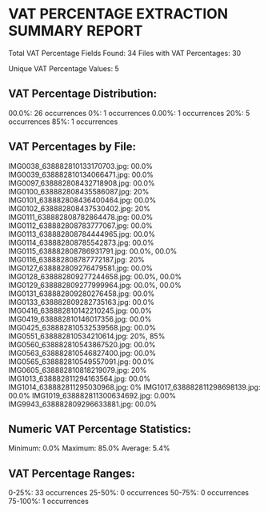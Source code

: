 VAT PERCENTAGE EXTRACTION SUMMARY REPORT
============================================================

Total VAT Percentage Fields Found: 34
Files with VAT Percentages: 30

Unique VAT Percentage Values: 5

VAT Percentage Distribution:
----------------------------------------
  00.0%: 26 occurrences
  0%: 1 occurrences
  0.00%: 1 occurrences
  20%: 5 occurrences
  85%: 1 occurrences

VAT Percentages by File:
----------------------------------------
  IMG0038_638882810133170703.jpg: 00.0%
  IMG0039_638882810134066471.jpg: 00.0%
  IMG0097_638882808432718908.jpg: 00.0%
  IMG0100_638882808435586087.jpg: 20%
  IMG0101_638882808436400464.jpg: 00.0%
  IMG0102_638882808437530402.jpg: 20%
  IMG0111_638882808782864478.jpg: 00.0%
  IMG0112_638882808783777067.jpg: 00.0%
  IMG0113_638882808784444965.jpg: 00.0%
  IMG0114_638882808785542873.jpg: 00.0%
  IMG0115_638882808786931791.jpg: 00.0%, 00.0%
  IMG0116_638882808787772187.jpg: 20%
  IMG0127_638882809276479581.jpg: 00.0%
  IMG0128_638882809277244658.jpg: 00.0%, 00.0%
  IMG0129_638882809277999964.jpg: 00.0%, 00.0%
  IMG0131_638882809280276458.jpg: 00.0%
  IMG0133_638882809282735163.jpg: 00.0%
  IMG0416_638882810142210245.jpg: 00.0%
  IMG0419_638882810146017356.jpg: 00.0%
  IMG0425_638882810532539568.jpg: 00.0%
  IMG0551_638882810534210614.jpg: 20%, 85%
  IMG0560_638882810543867520.jpg: 00.0%
  IMG0563_638882810546827400.jpg: 00.0%
  IMG0565_638882810549557091.jpg: 00.0%
  IMG0605_638882810818219079.jpg: 20%
  IMG1013_638882811294163564.jpg: 00.0%
  IMG1014_638882811295030968.jpg: 0%
  IMG1017_638882811298698139.jpg: 00.0%
  IMG1019_638882811300634692.jpg: 0.00%
  IMG9943_638882809296633881.jpg: 00.0%

Numeric VAT Percentage Statistics:
----------------------------------------
  Minimum: 0.0%
  Maximum: 85.0%
  Average: 5.4%

VAT Percentage Ranges:
----------------------------------------
  0-25%: 33 occurrences
  25-50%: 0 occurrences
  50-75%: 0 occurrences
  75-100%: 1 occurrences
